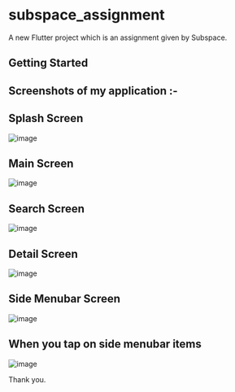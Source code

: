 # subspace_assignment

A new Flutter project which is an assignment given by Subspace.

## Getting Started

## Screenshots of my application :-

## Splash Screen
![image](https://github.com/user-attachments/assets/2d156b6c-e7dd-4bcc-8305-945dedf7be08)

## Main Screen
![image](https://github.com/user-attachments/assets/991e0f07-13a5-4203-9c41-05b4449c73c8)

## Search Screen
![image](https://github.com/user-attachments/assets/a55aa043-6de2-4b4f-8929-d435877de206)

## Detail Screen
![image](https://github.com/user-attachments/assets/73e7e3f6-d406-47d2-8f4f-d14793b0c9e9)

## Side Menubar Screen
![image](https://github.com/user-attachments/assets/36582023-6b13-4603-b4b7-ea7c2a5c152b)

## When you tap on side menubar items
![image](https://github.com/user-attachments/assets/dbccc696-c724-41f5-8346-57ddcae5773f)

Thank you.

